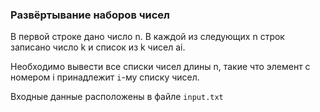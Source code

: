 ### Развёртывание наборов чисел

В первой строке дано число n. В каждой из следующих n строк записано число k и список из k чисел ai.

Необходимо вывести все списки чисел длины n, такие что элемент с номером i принадлежит `i`-му списку чисел.

Входные данные расположены в файле `input.txt`